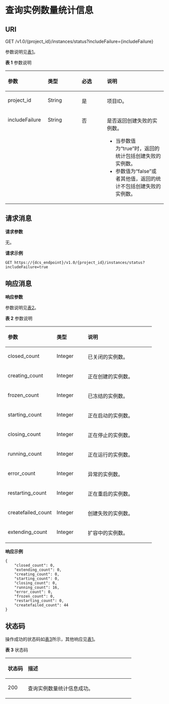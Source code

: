 # 查询实例数量统计信息<a name="dcs-zh-api-180423028"></a>

## **URI**<a name="section1484710512711"></a>

GET /v1.0/\{project\_id\}/instances/status?includeFailure=\{includeFailure\}

参数说明见[表1](#table1624017336377)。

**表 1**  参数说明

<a name="table1624017336377"></a>
<table><thead align="left"><tr id="row172405338371"><th class="cellrowborder" valign="top" width="25.252525252525253%" id="mcps1.2.5.1.1"><p id="p323919337375"><a name="p323919337375"></a><a name="p323919337375"></a>参数</p>
</th>
<th class="cellrowborder" valign="top" width="21.424242424242426%" id="mcps1.2.5.1.2"><p id="p1524013335373"><a name="p1524013335373"></a><a name="p1524013335373"></a>类型</p>
</th>
<th class="cellrowborder" valign="top" width="15.949494949494952%" id="mcps1.2.5.1.3"><p id="p1324010337372"><a name="p1324010337372"></a><a name="p1324010337372"></a>必选</p>
</th>
<th class="cellrowborder" valign="top" width="37.37373737373738%" id="mcps1.2.5.1.4"><p id="p42409332372"><a name="p42409332372"></a><a name="p42409332372"></a>说明</p>
</th>
</tr>
</thead>
<tbody><tr id="row2240173333711"><td class="cellrowborder" valign="top" width="25.252525252525253%" headers="mcps1.2.5.1.1 "><p id="p13240183343720"><a name="p13240183343720"></a><a name="p13240183343720"></a>project_id</p>
</td>
<td class="cellrowborder" valign="top" width="21.424242424242426%" headers="mcps1.2.5.1.2 "><p id="p13240123314374"><a name="p13240123314374"></a><a name="p13240123314374"></a>String</p>
</td>
<td class="cellrowborder" valign="top" width="15.949494949494952%" headers="mcps1.2.5.1.3 "><p id="p1224073317379"><a name="p1224073317379"></a><a name="p1224073317379"></a>是</p>
</td>
<td class="cellrowborder" valign="top" width="37.37373737373738%" headers="mcps1.2.5.1.4 "><p id="p142405335374"><a name="p142405335374"></a><a name="p142405335374"></a>项目ID。</p>
</td>
</tr>
<tr id="row155545432517"><td class="cellrowborder" valign="top" width="25.252525252525253%" headers="mcps1.2.5.1.1 "><p id="p1738651462512"><a name="p1738651462512"></a><a name="p1738651462512"></a>includeFailure</p>
</td>
<td class="cellrowborder" valign="top" width="21.424242424242426%" headers="mcps1.2.5.1.2 "><p id="p93879142256"><a name="p93879142256"></a><a name="p93879142256"></a>String</p>
</td>
<td class="cellrowborder" valign="top" width="15.949494949494952%" headers="mcps1.2.5.1.3 "><p id="p93871814152515"><a name="p93871814152515"></a><a name="p93871814152515"></a>否</p>
</td>
<td class="cellrowborder" valign="top" width="37.37373737373738%" headers="mcps1.2.5.1.4 "><p id="p1472542022512"><a name="p1472542022512"></a><a name="p1472542022512"></a>是否返回创建失败的实例数。</p>
<a name="ul199610411577"></a><a name="ul199610411577"></a><ul id="ul199610411577"><li>当参数值为“true”时，返回的统计包括创建失败的实例数。</li><li>参数值为“false”或者其他值，返回的统计不包括创建失败的实例数。</li></ul>
</td>
</tr>
</tbody>
</table>

## **请求消息**<a name="section188151421381"></a>

**请求参数**

无。

**请求示例**

```
GET https://{dcs_endpoint}/v1.0/{project_id}/instances/status?includeFailure=true
```

## **响应消息**<a name="section981263812810"></a>

**响应参数**

参数说明见[表2](#table595111370375)。

**表 2**  参数说明

<a name="table595111370375"></a>
<table><thead align="left"><tr id="row794915372377"><th class="cellrowborder" valign="top" width="33.333333333333336%" id="mcps1.2.4.1.1"><p id="p20949037193710"><a name="p20949037193710"></a><a name="p20949037193710"></a>参数</p>
</th>
<th class="cellrowborder" valign="top" width="21.21212121212121%" id="mcps1.2.4.1.2"><p id="p13949153763712"><a name="p13949153763712"></a><a name="p13949153763712"></a>类型</p>
</th>
<th class="cellrowborder" valign="top" width="45.45454545454546%" id="mcps1.2.4.1.3"><p id="p39491937183715"><a name="p39491937183715"></a><a name="p39491937183715"></a>说明</p>
</th>
</tr>
</thead>
<tbody><tr id="row858311191979"><td class="cellrowborder" valign="top" width="33.333333333333336%" headers="mcps1.2.4.1.1 "><p id="p185840191370"><a name="p185840191370"></a><a name="p185840191370"></a>closed_count</p>
</td>
<td class="cellrowborder" valign="top" width="21.21212121212121%" headers="mcps1.2.4.1.2 "><p id="p15584191914716"><a name="p15584191914716"></a><a name="p15584191914716"></a>Integer</p>
</td>
<td class="cellrowborder" valign="top" width="45.45454545454546%" headers="mcps1.2.4.1.3 "><p id="p45846199710"><a name="p45846199710"></a><a name="p45846199710"></a>已关闭的实例数。</p>
</td>
</tr>
<tr id="row1373142317719"><td class="cellrowborder" valign="top" width="33.333333333333336%" headers="mcps1.2.4.1.1 "><p id="p1673122311718"><a name="p1673122311718"></a><a name="p1673122311718"></a>creating_count</p>
</td>
<td class="cellrowborder" valign="top" width="21.21212121212121%" headers="mcps1.2.4.1.2 "><p id="p1731923974"><a name="p1731923974"></a><a name="p1731923974"></a>Integer</p>
</td>
<td class="cellrowborder" valign="top" width="45.45454545454546%" headers="mcps1.2.4.1.3 "><p id="p147410234712"><a name="p147410234712"></a><a name="p147410234712"></a>正在创建的实例数。</p>
</td>
</tr>
<tr id="row1541115075719"><td class="cellrowborder" valign="top" width="33.333333333333336%" headers="mcps1.2.4.1.1 "><p id="p12542145085716"><a name="p12542145085716"></a><a name="p12542145085716"></a>frozen_count</p>
</td>
<td class="cellrowborder" valign="top" width="21.21212121212121%" headers="mcps1.2.4.1.2 "><p id="p75421150155711"><a name="p75421150155711"></a><a name="p75421150155711"></a>Integer</p>
</td>
<td class="cellrowborder" valign="top" width="45.45454545454546%" headers="mcps1.2.4.1.3 "><p id="p1154225018574"><a name="p1154225018574"></a><a name="p1154225018574"></a>已冻结的实例数。</p>
</td>
</tr>
<tr id="row19519731278"><td class="cellrowborder" valign="top" width="33.333333333333336%" headers="mcps1.2.4.1.1 "><p id="p1251915315718"><a name="p1251915315718"></a><a name="p1251915315718"></a>starting_count</p>
</td>
<td class="cellrowborder" valign="top" width="21.21212121212121%" headers="mcps1.2.4.1.2 "><p id="p19519631575"><a name="p19519631575"></a><a name="p19519631575"></a>Integer</p>
</td>
<td class="cellrowborder" valign="top" width="45.45454545454546%" headers="mcps1.2.4.1.3 "><p id="p165191231972"><a name="p165191231972"></a><a name="p165191231972"></a>正在启动的实例数。</p>
</td>
</tr>
<tr id="row2361438376"><td class="cellrowborder" valign="top" width="33.333333333333336%" headers="mcps1.2.4.1.1 "><p id="p1366386712"><a name="p1366386712"></a><a name="p1366386712"></a>closing_count</p>
</td>
<td class="cellrowborder" valign="top" width="21.21212121212121%" headers="mcps1.2.4.1.2 "><p id="p163683813712"><a name="p163683813712"></a><a name="p163683813712"></a>Integer</p>
</td>
<td class="cellrowborder" valign="top" width="45.45454545454546%" headers="mcps1.2.4.1.3 "><p id="p1361938575"><a name="p1361938575"></a><a name="p1361938575"></a>正在停止的实例数。</p>
</td>
</tr>
<tr id="row236338974"><td class="cellrowborder" valign="top" width="33.333333333333336%" headers="mcps1.2.4.1.1 "><p id="p4371338972"><a name="p4371338972"></a><a name="p4371338972"></a>running_count</p>
</td>
<td class="cellrowborder" valign="top" width="21.21212121212121%" headers="mcps1.2.4.1.2 "><p id="p537163817718"><a name="p537163817718"></a><a name="p537163817718"></a>Integer</p>
</td>
<td class="cellrowborder" valign="top" width="45.45454545454546%" headers="mcps1.2.4.1.3 "><p id="p173713381072"><a name="p173713381072"></a><a name="p173713381072"></a>正在运行的实例数。</p>
</td>
</tr>
<tr id="row0377387714"><td class="cellrowborder" valign="top" width="33.333333333333336%" headers="mcps1.2.4.1.1 "><p id="p537238473"><a name="p537238473"></a><a name="p537238473"></a>error_count</p>
</td>
<td class="cellrowborder" valign="top" width="21.21212121212121%" headers="mcps1.2.4.1.2 "><p id="p18372383710"><a name="p18372383710"></a><a name="p18372383710"></a>Integer</p>
</td>
<td class="cellrowborder" valign="top" width="45.45454545454546%" headers="mcps1.2.4.1.3 "><p id="p183714388719"><a name="p183714388719"></a><a name="p183714388719"></a>异常的实例数。</p>
</td>
</tr>
<tr id="row339993617817"><td class="cellrowborder" valign="top" width="33.333333333333336%" headers="mcps1.2.4.1.1 "><p id="p1439943616811"><a name="p1439943616811"></a><a name="p1439943616811"></a>restarting_count</p>
</td>
<td class="cellrowborder" valign="top" width="21.21212121212121%" headers="mcps1.2.4.1.2 "><p id="p173997361883"><a name="p173997361883"></a><a name="p173997361883"></a>Integer</p>
</td>
<td class="cellrowborder" valign="top" width="45.45454545454546%" headers="mcps1.2.4.1.3 "><p id="p139914362812"><a name="p139914362812"></a><a name="p139914362812"></a>正在重启的实例数。</p>
</td>
</tr>
<tr id="row53991036484"><td class="cellrowborder" valign="top" width="33.333333333333336%" headers="mcps1.2.4.1.1 "><p id="p1039953618810"><a name="p1039953618810"></a><a name="p1039953618810"></a>createfailed_count</p>
</td>
<td class="cellrowborder" valign="top" width="21.21212121212121%" headers="mcps1.2.4.1.2 "><p id="p12399836185"><a name="p12399836185"></a><a name="p12399836185"></a>Integer</p>
</td>
<td class="cellrowborder" valign="top" width="45.45454545454546%" headers="mcps1.2.4.1.3 "><p id="p114001136482"><a name="p114001136482"></a><a name="p114001136482"></a>创建失败的实例数。</p>
</td>
</tr>
<tr id="row815993161513"><td class="cellrowborder" valign="top" width="33.333333333333336%" headers="mcps1.2.4.1.1 "><p id="p016023161518"><a name="p016023161518"></a><a name="p016023161518"></a>extending_count</p>
</td>
<td class="cellrowborder" valign="top" width="21.21212121212121%" headers="mcps1.2.4.1.2 "><p id="p516043151515"><a name="p516043151515"></a><a name="p516043151515"></a>Integer</p>
</td>
<td class="cellrowborder" valign="top" width="45.45454545454546%" headers="mcps1.2.4.1.3 "><p id="p1016083171513"><a name="p1016083171513"></a><a name="p1016083171513"></a>扩容中的实例数。</p>
</td>
</tr>
</tbody>
</table>

**响应示例**

```
{
    "closed_count": 0,
    "extending_count": 0,
    "creating_count": 0,
    "starting_count": 0,
    "closing_count": 0,
    "running_count": 16,
    "error_count": 0,
    "frozen_count": 0,
    "restarting_count": 0,
    "createfailed_count": 44
}
```

## **状态码**<a name="section865917510135"></a>

操作成功的状态码如[表3](#table36591653133)所示，其他响应见[表1](状态码.md#table5210141351517)。

**表 3**  状态码

<a name="table36591653133"></a>
<table><thead align="left"><tr id="row766085191316"><th class="cellrowborder" valign="top" width="15.98%" id="mcps1.2.3.1.1"><p id="p1666016571317"><a name="p1666016571317"></a><a name="p1666016571317"></a>状态码</p>
</th>
<th class="cellrowborder" valign="top" width="84.02%" id="mcps1.2.3.1.2"><p id="p1066017520139"><a name="p1066017520139"></a><a name="p1066017520139"></a>描述</p>
</th>
</tr>
</thead>
<tbody><tr id="row1066045101315"><td class="cellrowborder" valign="top" width="15.98%" headers="mcps1.2.3.1.1 "><p id="p1666011541314"><a name="p1666011541314"></a><a name="p1666011541314"></a>200</p>
</td>
<td class="cellrowborder" valign="top" width="84.02%" headers="mcps1.2.3.1.2 "><p id="p1466005171319"><a name="p1466005171319"></a><a name="p1466005171319"></a>查询实例数量统计信息成功。</p>
</td>
</tr>
</tbody>
</table>

